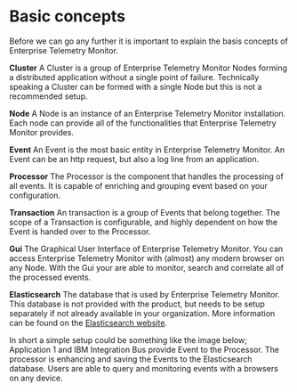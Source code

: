 # Basic concepts

Before we can go any further it is important to explain the basis concepts of Enterprise Telemetry Monitor.

**Cluster**
A Cluster is a group of Enterprise Telemetry Monitor Nodes forming a distributed application without a single point of failure. Technically speaking a Cluster can be formed with a single Node but this is not a recommended setup.

**Node**
A Node is an instance of an Enterprise Telemetry Monitor installation. Each node can provide all of the functionalities that Enterprise Telemetry Monitor provides.

**Event**
An Event is the most basic entity in Enterprise Telemetry Monitor. An Event can be an http request, but also a log line from an application. 

**Processor**
The Processor is the component that handles the processing of all events. It is capable of enriching and grouping event based on your configuration.

**Transaction**
An transaction is a group of Events that belong together. The scope of a Transaction is configurable, and highly dependent on how the Event is handed over to the Processor.

**Gui**
The Graphical User Interface of Enterprise Telemetry Monitor. You can access Enterprise Telemetry Monitor with (almost) any modern browser on any Node. With the Gui your are able to monitor, search and correlate all of the processed events.

**Elasticsearch**
The database that is used by Enterprise Telemetry Monitor. This database is not provided with the product, but needs to be setup separately if not already available in your organization. More information can be found on the [Elasticsearch website](https://www.elastic.co/products/elasticsearch).

In short a simple setup could be something like the image below; Application 1 and IBM Integration Bus provide Event to the Processor. The processor is enhancing and saving the Events to the Elasticsearch database. Users are able to query and monitoring events with a browsers on any device.